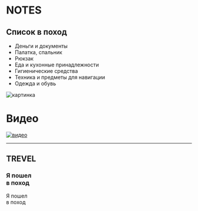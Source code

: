 # NOTES
## Список в поход
- Деньги и документы
- Палатка, спальник
- Рюкзак
- Еда и кухонные принадлежности
- Гигиенические средства
- Техника и предметы для навигации
- Одежда и обувь

![картинка](https://avatars.mds.yandex.net/i?id=1013f8970008bdd8dc6bd1107f4547e0-5107704-images-thumbs&n=13)

# Видео
[![видео](https://avatars.mds.yandex.net/i?id=a534af0489a5e5b02697542fad0492d6-5865473-images-thumbs&n=13)](https://www.youtube.com/watch?v=c2_PN1Y2ZqI&themeRefresh=1)


-----------
## TREVEL
### Я пошел <br> в поход
Я пошел <br> в поход